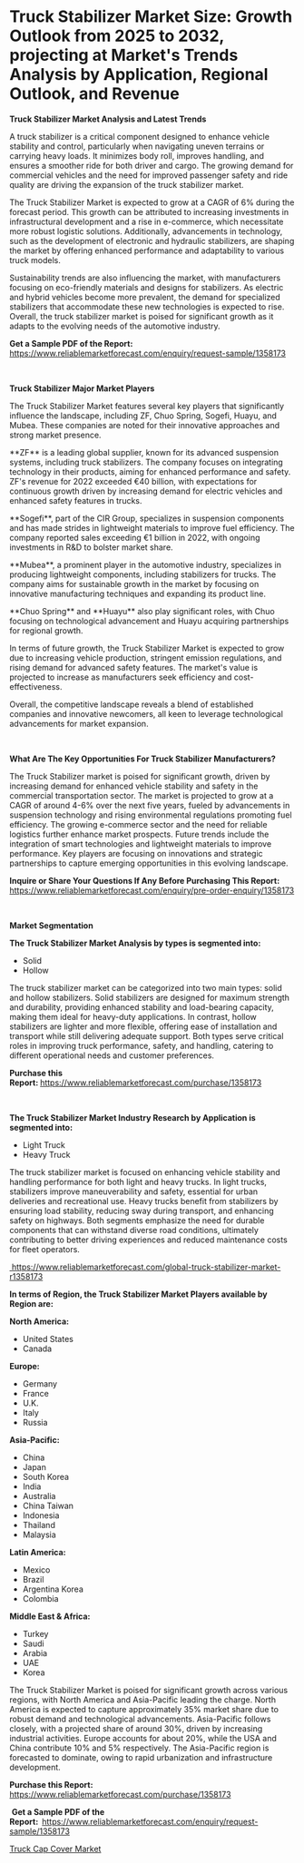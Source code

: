 <p><h1>Truck Stabilizer Market Size: Growth Outlook from 2025 to 2032, projecting at Market's Trends Analysis by Application, Regional Outlook, and Revenue</h1></p><p><strong>Truck Stabilizer Market Analysis and Latest Trends</strong></p>
<p><p>A truck stabilizer is a critical component designed to enhance vehicle stability and control, particularly when navigating uneven terrains or carrying heavy loads. It minimizes body roll, improves handling, and ensures a smoother ride for both driver and cargo. The growing demand for commercial vehicles and the need for improved passenger safety and ride quality are driving the expansion of the truck stabilizer market.</p><p>The Truck Stabilizer Market is expected to grow at a CAGR of 6% during the forecast period. This growth can be attributed to increasing investments in infrastructural development and a rise in e-commerce, which necessitate more robust logistic solutions. Additionally, advancements in technology, such as the development of electronic and hydraulic stabilizers, are shaping the market by offering enhanced performance and adaptability to various truck models.</p><p>Sustainability trends are also influencing the market, with manufacturers focusing on eco-friendly materials and designs for stabilizers. As electric and hybrid vehicles become more prevalent, the demand for specialized stabilizers that accommodate these new technologies is expected to rise. Overall, the truck stabilizer market is poised for significant growth as it adapts to the evolving needs of the automotive industry.</p></p>
<p><strong>Get a Sample PDF of the Report:&nbsp;</strong> <a href="https://www.reliablemarketforecast.com/enquiry/request-sample/1358173?utm_campaign=2308&utm_medium=2&utm_source=Github&utm_content=ia&utm_term=30032025&utm_id=truck-stabilizer">https://www.reliablemarketforecast.com/enquiry/request-sample/1358173</a></p>
<p>&nbsp;</p>
<p><strong>Truck Stabilizer Major Market Players</strong></p>
<p><p>The Truck Stabilizer Market features several key players that significantly influence the landscape, including ZF, Chuo Spring, Sogefi, Huayu, and Mubea. These companies are noted for their innovative approaches and strong market presence.</p><p>**ZF** is a leading global supplier, known for its advanced suspension systems, including truck stabilizers. The company focuses on integrating technology in their products, aiming for enhanced performance and safety. ZF's revenue for 2022 exceeded €40 billion, with expectations for continuous growth driven by increasing demand for electric vehicles and enhanced safety features in trucks.</p><p>**Sogefi**, part of the CIR Group, specializes in suspension components and has made strides in lightweight materials to improve fuel efficiency. The company reported sales exceeding €1 billion in 2022, with ongoing investments in R&D to bolster market share.</p><p>**Mubea**, a prominent player in the automotive industry, specializes in producing lightweight components, including stabilizers for trucks. The company aims for sustainable growth in the market by focusing on innovative manufacturing techniques and expanding its product line.</p><p>**Chuo Spring** and **Huayu** also play significant roles, with Chuo focusing on technological advancement and Huayu acquiring partnerships for regional growth. </p><p>In terms of future growth, the Truck Stabilizer Market is expected to grow due to increasing vehicle production, stringent emission regulations, and rising demand for advanced safety features. The market's value is projected to increase as manufacturers seek efficiency and cost-effectiveness.</p><p>Overall, the competitive landscape reveals a blend of established companies and innovative newcomers, all keen to leverage technological advancements for market expansion.</p></p>
<p>&nbsp;</p>
<p><strong>What Are The Key Opportunities For Truck Stabilizer Manufacturers?</strong></p>
<p><p>The Truck Stabilizer market is poised for significant growth, driven by increasing demand for enhanced vehicle stability and safety in the commercial transportation sector. The market is projected to grow at a CAGR of around 4-6% over the next five years, fueled by advancements in suspension technology and rising environmental regulations promoting fuel efficiency. The growing e-commerce sector and the need for reliable logistics further enhance market prospects. Future trends include the integration of smart technologies and lightweight materials to improve performance. Key players are focusing on innovations and strategic partnerships to capture emerging opportunities in this evolving landscape.</p></p>
<p><strong>Inquire or Share Your Questions If Any Before Purchasing This Report:</strong> <a href="https://www.reliablemarketforecast.com/enquiry/pre-order-enquiry/1358173?utm_campaign=2308&utm_medium=2&utm_source=Github&utm_content=ia&utm_term=30032025&utm_id=truck-stabilizer">https://www.reliablemarketforecast.com/enquiry/pre-order-enquiry/1358173</a></p>
<p>&nbsp;</p>
<p><strong>Market Segmentation</strong></p>
<p><strong>The Truck Stabilizer Market Analysis by types is segmented into:</strong></p>
<p><ul><li>Solid</li><li>Hollow</li></ul></p>
<p><p>The truck stabilizer market can be categorized into two main types: solid and hollow stabilizers. Solid stabilizers are designed for maximum strength and durability, providing enhanced stability and load-bearing capacity, making them ideal for heavy-duty applications. In contrast, hollow stabilizers are lighter and more flexible, offering ease of installation and transport while still delivering adequate support. Both types serve critical roles in improving truck performance, safety, and handling, catering to different operational needs and customer preferences.</p></p>
<p><strong>Purchase this Report:&nbsp;</strong><a href="https://www.reliablemarketforecast.com/purchase/1358173?utm_campaign=2308&utm_medium=2&utm_source=Github&utm_content=ia&utm_term=30032025&utm_id=truck-stabilizer">https://www.reliablemarketforecast.com/purchase/1358173</a></p>
<p>&nbsp;</p>
<p><strong>The Truck Stabilizer Market Industry Research by Application is segmented into:</strong></p>
<p><ul><li>Light Truck</li><li>Heavy Truck</li></ul></p>
<p><p>The truck stabilizer market is focused on enhancing vehicle stability and handling performance for both light and heavy trucks. In light trucks, stabilizers improve maneuverability and safety, essential for urban deliveries and recreational use. Heavy trucks benefit from stabilizers by ensuring load stability, reducing sway during transport, and enhancing safety on highways. Both segments emphasize the need for durable components that can withstand diverse road conditions, ultimately contributing to better driving experiences and reduced maintenance costs for fleet operators.</p></p>
<p><a href="https://www.reliablemarketforecast.com/global-truck-stabilizer-market-r1358173?utm_campaign=2308&utm_medium=2&utm_source=Github&utm_content=ia&utm_term=30032025&utm_id=truck-stabilizer">&nbsp;https://www.reliablemarketforecast.com/global-truck-stabilizer-market-r1358173</a></p>
<p><strong>In terms of Region, the Truck Stabilizer Market Players available by Region are:</strong></p>
<p>
    <p> <strong> North America: </strong>
        <ul>
            <li>United States</li>
            <li>Canada</li>
        </ul>
        </p> 
    <p> <strong> Europe: </strong>
        <ul>
            <li>Germany</li>
            <li>France</li>
            <li>U.K.</li>
            <li>Italy</li>
            <li>Russia</li>
        </ul>
        </p> 
    <p> <strong> Asia-Pacific: </strong>
        <ul>
            <li>China</li>
            <li>Japan</li>
            <li>South Korea</li>
            <li>India</li>
            <li>Australia</li>
            <li>China Taiwan</li>
            <li>Indonesia</li>
            <li>Thailand</li>
            <li>Malaysia</li>
        </ul>
        </p> 
    <p> <strong> Latin America: </strong>
        <ul>
            <li>Mexico</li>
            <li>Brazil</li>
            <li>Argentina Korea</li>
            <li>Colombia</li>
        </ul>
        </p> 
    <p> <strong> Middle East & Africa: </strong>
        <ul>
            <li>Turkey</li>
            <li>Saudi</li>
            <li>Arabia</li>
            <li>UAE</li>
            <li>Korea</li>
        </ul>
    </p>
    </p>
<p><p>The Truck Stabilizer Market is poised for significant growth across various regions, with North America and Asia-Pacific leading the charge. North America is expected to capture approximately 35% market share due to robust demand and technological advancements. Asia-Pacific follows closely, with a projected share of around 30%, driven by increasing industrial activities. Europe accounts for about 20%, while the USA and China contribute 10% and 5% respectively. The Asia-Pacific region is forecasted to dominate, owing to rapid urbanization and infrastructure development.</p></p>
<p><strong>Purchase this Report: </strong><a href="https://www.reliablemarketforecast.com/purchase/1358173?utm_campaign=2308&utm_medium=2&utm_source=Github&utm_content=ia&utm_term=30032025&utm_id=truck-stabilizer">https://www.reliablemarketforecast.com/purchase/1358173</a></p>
<p>&nbsp;<strong>Get a Sample PDF of the Report:&nbsp;&nbsp;</strong><a href="https://www.reliablemarketforecast.com/enquiry/request-sample/1358173?utm_campaign=2308&utm_medium=2&utm_source=Github&utm_content=ia&utm_term=30032025&utm_id=truck-stabilizer">https://www.reliablemarketforecast.com/enquiry/request-sample/1358173</a></p>
<p><strong></strong></p>
<p><p><a href="https://github.com/leopardmicheal7019/Market-Research-Report-List-1/blob/main/truck-cap-cover-market.md?utm_campaign=2308&utm_medium=2&utm_source=Github&utm_content=ia&utm_term=30032025&utm_id=truck-stabilizer">Truck Cap Cover Market</a></p></p>